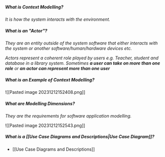 
##### What is Context Modelling?

*It is how the system interacts with the environment.*


##### What is an "*Actor*"?

*They are an entity outside of the system software that either interacts with the system or another software/human/hardware devices etc.*

*Actors represent a coherent role played by users e.g. Teacher, student and database in a library system. Sometimes **a user can take on more than one role** or **an actor can represent more than one user***


##### What is an Example of Context Modelling?

![[Pasted image 20231212152408.png]]


##### What are Modelling Dimensions?

*They are the requirements for software application modelling.*

![[Pasted image 20231212152543.png]]


##### What is a [[Use Case Diagrams and Descriptions|Use Case Diagram]]?
- [[Use Case Diagrams and Descriptions]]